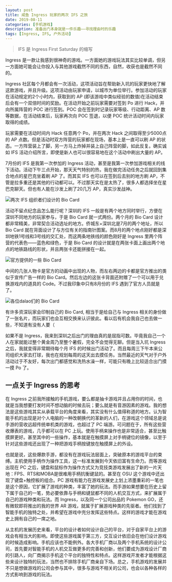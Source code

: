 ```yaml
---
layout: post
title: 咸鱼 Ingress 玩家的两次 IFS 之旅
date: 2019-08-11
categories: [手机游戏]
description: 准备出门本身就是一件乐趣——寻找理由时的乐趣
tags: [Ingress, IFS, 户外活动]
---
```


> IFS 是 Ingress First Saturday 的缩写

Ingress 是一款让我感到很神奇的游戏。一方面她的游戏玩法其实比较单调，但另一方面她可能会让你投入与其他游戏截然不同的东西，自然，收获也是截然不同的。

Ingress 社区每个月都会有一次活动，这项活动旨在帮助新入坑的玩家更快地了解这款游戏，并且升级。这项活动由玩家申请，以城市为单位举行。参加活动的玩家在活动规定的2个小时内，获取到的 AP (即该游戏中类似经验的数值)在活动结束后会有一个双倍时间的奖励。在活动开始之前玩家需要对签到 Po 进行 Hack，并向所属阵营的 POC 进行签到。POC 会在签到时记录玩家等级、行动距离、AP 数等数据，在活动结束后，玩家再次向 POC 签退，以便 POC 统计活动时间内玩家取得的成绩。

玩家需要在活动时间内 Hack 任意两个 Po，并在两次 Hack 之间取得至少5000点的 AP 点数。但是活动时双方阵营的玩家都在现场，基本上是一直可以刷 AP 的状态。一方阵营装上了脚，另一方马上炸掉并装上自己阵营的脚，如此反复。确实诚如 IFS 活动介绍所言，即使是新人也可以很容易地在这个活动中刷出大量的 AP。

7月份的 IFS 是我第一次参加的 Ingress 活动，甚至是我第一次参加游戏相关的线下活动。活动下午三点开始，那天天气特别的热，我在做完活动任务之后就回到集合地点的星巴克坐着刷 AP 了。而其实 IFS 也可以在签到后去别的地方刷 AP，不管是拉多重还是其他的行动都可以。不过那天实在是太热了，很多人都选择坐在星巴克聊天。但也有人能在沙发上刷了20几万 AP，真实沙发战神。

![两次 IFS 组织者们设计的 Bio Card](/images/blog/2019-08-06-11-50-25.png)

活动不留点纪念品怎么能行呢？深圳的 IFS 一般是有两个地方同时举行，方便在深圳不同地方的玩家参与，于是 Bio Card 就一式两份。两个月的 Bio Card 设计都非常精美，非常契合活动选址的地方。侨城东+深圳北是7月的两个地址，所以 Bio Card 就在背面设计了与方位有关的指南针图案。而8月的两个地点刚好都是深圳地铁1号线和3号线的交汇处，而这两条地铁线的颜色刚好是 Ingress 里两个阵营的代表色——蓝色和绿色，于是 Bio Card 的设计就是在两张卡面上画出两个地点的地铁路线的形状，并且两张卡还能拼接在一起。

![官方提供的一些 Bio Card](/images/blog/2019-08-11-00-06-45.png)

中间的几张人物卡是官方的动画中出现的人物，而左右两边的卡都是官方推出的类似于宣传广告一样的 Bio Card。然后左边的这张卡背面还附赠了一个可以用于兑换游戏内的道具的 Code。不过我印象中只有8月份的 IFS 遇到了官方人员就是了。

![各位dalao们的 Bio Card](/images/blog/2019-08-11-00-10-26.png)

有许多资深玩家会印制自己的 Bio Card, 相当于是给自己与 Ingress 相关的身份做了一张名片，而玩家们也会互相交换来认识彼此。看以后有机会我自己也去做一些，不知道有没有人要（

如果不是 Ingress，我来到深圳之后出门的理由真的是屈指可数。毕竟我自己一个人在家就能过整个黄金周乃至整个暑假，完全不会觉得无聊。但是当入坑 Ingress 之后，我就变得非常期待每个月 IFS 的时候出门活动了。而且每周三下午本来公司组织大家去打球，我也在规划每周的这天出去摸任务。当然最近的天气对于户外活动过于不友好，每次出门都感觉和洗热水澡一样，可能只有晚上比较适合出门摸一摸 Po 了。

## 一点关于 Ingress 的思考

在 Ingress 之前我所接触的手机游戏，要么都是抽卡游戏并且占用你的时间，也就是当我想要打发时间不想动脑的时候去玩；要么就是有音游因素的游戏。我的想法是这些游戏其实从承载平台的角度来看，其实没有什么值得称道的地方。认为智能手机的出现是对个人电脑的一种改朝换代的革新的人们，在游戏这个领域总是说手游的营收远超传统单机类的游戏，也超过了 PC 端游。可问题在于，所有这些营收爆表的游戏，几乎都可以在 PC 上玩。使用手柄来操作也是非常适合，甚至比触摸屏更好。甚至其中的一些操作，基本就是在触摸屏上对手柄键位的镜像，以至于针对这些游戏还出现了一种把游戏手柄按键放在触摸屏上的外设。

也就是说，这些爆款手游，都没有在游戏玩法层面上，突破原本的游戏平台的束缚。主机使用手柄作为操作工具，这一标准发展到今天依旧富有生命力。而等游戏出现在 PC 之后，键盘和鼠标作为操作方式又为竞技类游戏发展出了新的一片天地：FPS、RTS和MOBA是很难用手柄抗衡键鼠的。甚至在 OSU 这个游戏中还出现了键盘+触控板的组合。PC 游戏有能力在游戏发展史上划上浓墨重彩的一笔也是这个原因，它扩展了游戏的种类，丰富了她的玩法。而手游如果想要在历史上留下属于自己的一笔，势必要依靠与手柄和键鼠都不同的人机交互方式，来扩展属于自己的游戏种类和玩法。而 Ingress，以及同一个公司出品的 Pokemon GO，还有微软即将推出的我的世界 AR 游戏，就属于扩展游戏种类的先驱者。他们找到了智能手机的独特之处，并希望在游戏中充分发挥这些特点。这样的游戏才能在游戏史上拥有自己的一席之地。

从主机的发展历史来看，平台的设计者如何设计自己的平台，对于自家平台上的游戏会有相当大的影响。即使这些游戏属于第三方，交互设计依旧会在他们设计游戏的时候造成影响。手机应该也不能例外。各大手机厂商以及两个手机系统的设计公司，首先要对智能手机的人机交互做更多的完善和创新，他们要成为游戏设计厂商的引路人，向厂商揭示手机这个平台的独特性和特点。这样游戏开发者才能根据这些来设计独特的玩法，当然也不排除手机厂商亲自下场。总之，手机游戏的发展并不只是想做游戏的公司会参与其中，很多与游戏不相关的公司，也会以各种各样的方式影响到游戏的玩法。
